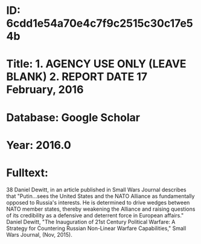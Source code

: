 # ID: 6cdd1e54a70e4c7f9c2515c30c17e54b
# Title: 1. AGENCY USE ONLY (LEAVE BLANK) 2. REPORT DATE 17 February, 2016
# Database: Google Scholar
# Year: 2016.0
# Fulltext:
38 Daniel Dewitt, in an article published in Small Wars Journal describes that "Putin…sees the United States and the NATO Alliance as fundamentally opposed to Russia's interests.
He is determined to drive wedges between NATO member states, thereby weakening the Alliance and raising questions of its credibility as a defensive and deterrent force in European affairs."
Daniel Dewitt, "The Inauguration of 21st Century Political Warfare: A Strategy for Countering Russian Non-Linear Warfare Capabilities," Small Wars Journal, (Nov, 2015).